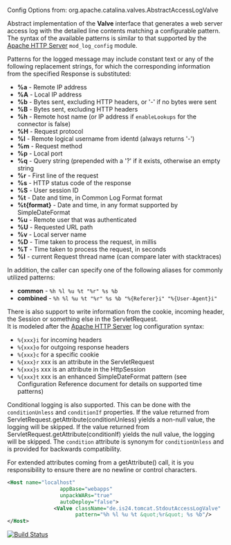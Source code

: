 Config Options from: org.apache.catalina.valves.AbstractAccessLogValve

<p>Abstract implementation of the <b>Valve</b> interface that generates a web
server access log with the detailed line contents matching a configurable
pattern. The syntax of the available patterns is similar to that supported by
the <a href="http://httpd.apache.org/">Apache HTTP Server</a>
<code>mod_log_config</code> module.</p>

<p>Patterns for the logged message may include constant text or any of the
following replacement strings, for which the corresponding information
from the specified Response is substituted:</p>
<ul>
<li><b>%a</b> - Remote IP address
<li><b>%A</b> - Local IP address
<li><b>%b</b> - Bytes sent, excluding HTTP headers, or '-' if no bytes
    were sent
<li><b>%B</b> - Bytes sent, excluding HTTP headers
<li><b>%h</b> - Remote host name (or IP address if
<code>enableLookups</code> for the connector is false)
<li><b>%H</b> - Request protocol
<li><b>%l</b> - Remote logical username from identd (always returns '-')
<li><b>%m</b> - Request method
<li><b>%p</b> - Local port
<li><b>%q</b> - Query string (prepended with a '?' if it exists, otherwise
    an empty string
<li><b>%r</b> - First line of the request
<li><b>%s</b> - HTTP status code of the response
<li><b>%S</b> - User session ID
<li><b>%t</b> - Date and time, in Common Log Format format
<li><b>%t{format}</b> - Date and time, in any format supported by SimpleDateFormat
<li><b>%u</b> - Remote user that was authenticated
<li><b>%U</b> - Requested URL path
<li><b>%v</b> - Local server name
<li><b>%D</b> - Time taken to process the request, in millis
<li><b>%T</b> - Time taken to process the request, in seconds
<li><b>%I</b> - current Request thread name (can compare later with stacktraces)
</ul>
<p>In addition, the caller can specify one of the following aliases for
commonly utilized patterns:</p>
<ul>
<li><b>common</b> - <code>%h %l %u %t "%r" %s %b</code>
<li><b>combined</b> -
  <code>%h %l %u %t "%r" %s %b "%{Referer}i" "%{User-Agent}i"</code>
</ul>

<p>
There is also support to write information from the cookie, incoming
header, the Session or something else in the ServletRequest.<br>
It is modeled after the
<a href="http://httpd.apache.org/">Apache HTTP Server</a> log configuration
syntax:</p>
<ul>
<li><code>%{xxx}i</code> for incoming headers
<li><code>%{xxx}o</code> for outgoing response headers
<li><code>%{xxx}c</code> for a specific cookie
<li><code>%{xxx}r</code> xxx is an attribute in the ServletRequest
<li><code>%{xxx}s</code> xxx is an attribute in the HttpSession
<li><code>%{xxx}t</code> xxx is an enhanced SimpleDateFormat pattern
(see Configuration Reference document for details on supported time patterns)
</ul>

<p>
Conditional logging is also supported. This can be done with the
<code>conditionUnless</code> and <code>conditionIf</code> properties.
If the value returned from ServletRequest.getAttribute(conditionUnless)
yields a non-null value, the logging will be skipped.
If the value returned from ServletRequest.getAttribute(conditionIf)
yields the null value, the logging will be skipped.
The <code>condition</code> attribute is synonym for
<code>conditionUnless</code> and is provided for backwards compatibility.
</p>

<p>
For extended attributes coming from a getAttribute() call,
it is you responsibility to ensure there are no newline or
control characters.
</p>

```xml
<Host name="localhost"
                 appBase="webapps"
                 unpackWARs="true"
                 autoDeploy="false">
               <Valve className="de.is24.tomcat.StdoutAccessLogValve"
                      pattern="%h %l %u %t &quot;%r&quot; %s %b"/>
</Host>
```
[![Build Status](https://travis-ci.org/ImmobilienScout24/tomcat-stdout-accesslog.svg?branch=master)](https://travis-ci.org/ImmobilienSc````out24/tomcat-stdout-accesslog)

